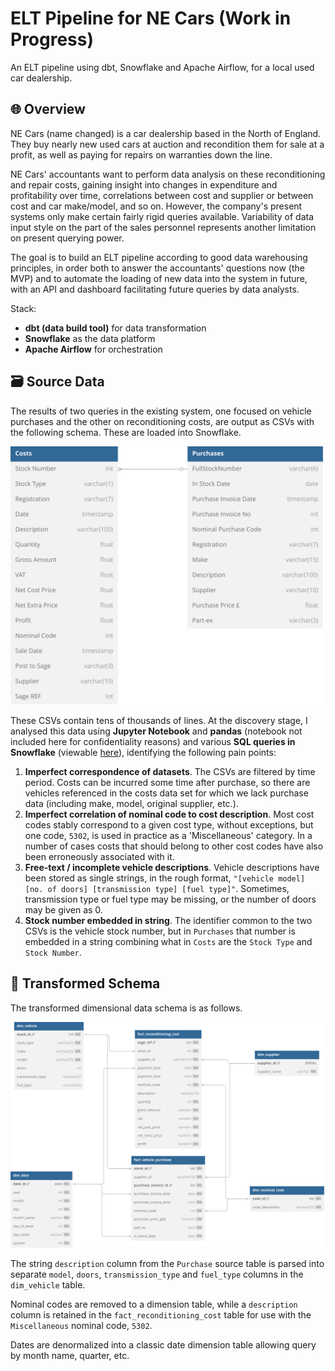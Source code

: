 # ELT Pipeline for NE Cars (Work in Progress)

An ELT pipeline using dbt, Snowflake and Apache Airflow, for a local used car dealership.

## 🌐 Overview

NE Cars (name changed) is a car dealership based in the North of England. They buy nearly new used cars at auction and recondition them for sale at a profit, as well as paying for repairs on warranties down the line.

NE Cars' accountants want to perform data analysis on these reconditioning and repair costs, gaining insight into changes in expenditure and profitability over time, correlations between cost and supplier or between cost and car make/model, and so on. However, the company's present systems only make certain fairly rigid queries available. Variability of data input style on the part of the sales personnel represents another limitation on present querying power.

The goal is to build an ELT pipeline according to good data warehousing principles, in order both to answer the accountants' questions now (the MVP) and to automate the loading of new data into the system in future, with an API and dashboard facilitating future queries by data analysts.

Stack:
- **dbt (data build tool)** for data transformation
- **Snowflake** as the data platform
- **Apache Airflow** for orchestration

## 🗃️ Source Data

The results of two queries in the existing system, one focused on vehicle purchases and the other on reconditioning costs, are output as CSVs with the following schema. These are loaded into Snowflake.

<p align="center"><img src="./docs/images/NECars_CSV_output.svg" alt="Schema of CSVs output from the existing NE Cars system" title="Input Schema" /></p>

These CSVs contain tens of thousands of lines. At the discovery stage, I analysed this data using **Jupyter Notebook** and **pandas** (notebook not included here for confidentiality reasons) and various **SQL queries in Snowflake** (viewable [here](./discovery/costs_discovery_queries.sql)), identifying the following pain points:

1. **Imperfect correspondence of datasets**. The CSVs are filtered by time period. Costs can be incurred some time after purchase, so there are vehicles referenced in the costs data set for which we lack purchase data (including make, model, original supplier, etc.).
2. **Imperfect correlation of nominal code to cost description**. Most cost codes stably correspond to a given cost type, without exceptions, but one code, `5302`, is used in practice as a 'Miscellaneous' category. In a number of cases costs that should belong to other cost codes have also been erroneously associated with it.
3. **Free-text / incomplete vehicle descriptions**. Vehicle descriptions have been stored as single strings, in the rough format, `"[vehicle model] [no. of doors] [transmission type] [fuel type]"`. Sometimes, transmission type or fuel type may be missing, or the number of doors may be given as 0.
4. **Stock number embedded in string**. The identifier common to the two CSVs is the vehicle stock number, but in `Purchases` that number is embedded in a string combining what in `Costs` are the `Stock Type` and `Stock Number`.
   
## 🎇 Transformed Schema

The transformed dimensional data schema is as follows.

<p align="center"><img src="./docs/images/NECars_star_schema.svg" alt="Schema of CSVs output from the existing NE Cars system" title="Input Schema" /></p>

The string `description` column from the `Purchase` source table is parsed into separate `model`, `doors`, `transmission_type` and `fuel_type` columns in the `dim_vehicle` table.

Nominal codes are removed to a dimension table, while a `description` column is retained in the `fact_reconditioning_cost` table for use with the `Miscellaneous` nominal code, `5302`.

Dates are denormalized into a classic date dimension table allowing query by month name, quarter, etc.

